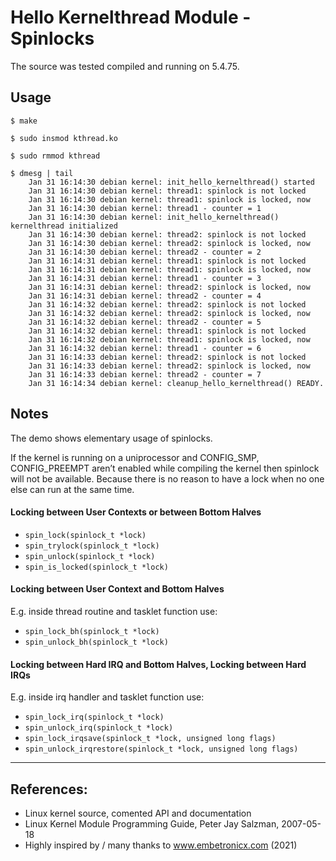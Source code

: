 # Hello Kernelthread Module - Spinlocks

The source was tested compiled and running on 5.4.75.  


## Usage

```
$ make

$ sudo insmod kthread.ko

$ sudo rmmod kthread

$ dmesg | tail
    Jan 31 16:14:30 debian kernel: init_hello_kernelthread() started
    Jan 31 16:14:30 debian kernel: thread1: spinlock is not locked
    Jan 31 16:14:30 debian kernel: thread1: spinlock is locked, now
    Jan 31 16:14:30 debian kernel: thread1 - counter = 1
    Jan 31 16:14:30 debian kernel: init_hello_kernelthread() kernelthread initialized
    Jan 31 16:14:30 debian kernel: thread2: spinlock is not locked
    Jan 31 16:14:30 debian kernel: thread2: spinlock is locked, now
    Jan 31 16:14:30 debian kernel: thread2 - counter = 2
    Jan 31 16:14:31 debian kernel: thread1: spinlock is not locked
    Jan 31 16:14:31 debian kernel: thread1: spinlock is locked, now
    Jan 31 16:14:31 debian kernel: thread1 - counter = 3
    Jan 31 16:14:31 debian kernel: thread2: spinlock is locked, now
    Jan 31 16:14:31 debian kernel: thread2 - counter = 4
    Jan 31 16:14:32 debian kernel: thread2: spinlock is not locked
    Jan 31 16:14:32 debian kernel: thread2: spinlock is locked, now
    Jan 31 16:14:32 debian kernel: thread2 - counter = 5
    Jan 31 16:14:32 debian kernel: thread1: spinlock is not locked
    Jan 31 16:14:32 debian kernel: thread1: spinlock is locked, now
    Jan 31 16:14:32 debian kernel: thread1 - counter = 6
    Jan 31 16:14:33 debian kernel: thread2: spinlock is not locked
    Jan 31 16:14:33 debian kernel: thread2: spinlock is locked, now
    Jan 31 16:14:33 debian kernel: thread2 - counter = 7
    Jan 31 16:14:34 debian kernel: cleanup_hello_kernelthread() READY.
```


## Notes

The demo shows elementary usage of spinlocks.  

If the kernel is running on a uniprocessor and CONFIG_SMP, CONFIG_PREEMPT aren’t enabled while compiling the kernel then spinlock will not be available. Because there is no reason to have a lock when no one else can run at the same time.  

#### Locking between User Contexts or between Bottom Halves

 * ``spin_lock(spinlock_t *lock)``
 * ``spin_trylock(spinlock_t *lock)``
 * ``spin_unlock(spinlock_t *lock)``
 * ``spin_is_locked(spinlock_t *lock)``

#### Locking between User Context and Bottom Halves

E.g. inside thread routine and tasklet function use:  

 * ``spin_lock_bh(spinlock_t *lock)``
 * ``spin_unlock_bh(spinlock_t *lock)``

#### Locking between Hard IRQ and Bottom Halves, Locking between Hard IRQs

E.g. inside irq handler and tasklet function use:  

 * ``spin_lock_irq(spinlock_t *lock)``
 * ``spin_unlock_irq(spinlock_t *lock)``
 * ``spin_lock_irqsave(spinlock_t *lock, unsigned long flags)``
 * ``spin_unlock_irqrestore(spinlock_t *lock, unsigned long flags)``


---

## References:
 * Linux kernel source, comented API and documentation
 * Linux Kernel Module Programming Guide, Peter Jay Salzman, 2007-05-18
 * Highly inspired by / many thanks to www.embetronicx.com (2021)
